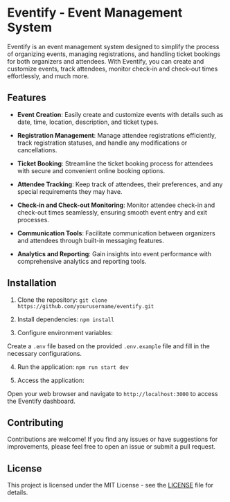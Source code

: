 # Eventify - Event Management System

Eventify is an event management system designed to simplify the process of organizing events, managing registrations, and handling ticket bookings for both organizers and attendees. With Eventify, you can create and customize events, track attendees, monitor check-in and check-out times effortlessly, and much more.

## Features

- **Event Creation**: Easily create and customize events with details such as date, time, location, description, and ticket types.
  
- **Registration Management**: Manage attendee registrations efficiently, track registration statuses, and handle any modifications or cancellations.

- **Ticket Booking**: Streamline the ticket booking process for attendees with secure and convenient online booking options.

- **Attendee Tracking**: Keep track of attendees, their preferences, and any special requirements they may have.

- **Check-in and Check-out Monitoring**: Monitor attendee check-in and check-out times seamlessly, ensuring smooth event entry and exit processes.

- **Communication Tools**: Facilitate communication between organizers and attendees through built-in messaging features.

- **Analytics and Reporting**: Gain insights into event performance with comprehensive analytics and reporting tools.

## Installation

1. Clone the repository: `git clone https://github.com/yourusername/eventify.git`

2. Install dependencies: `npm install`

3. Configure environment variables:

Create a `.env` file based on the provided `.env.example` file and fill in the necessary configurations.

4. Run the application: `npm run start dev`

5. Access the application:

Open your web browser and navigate to `http://localhost:3000` to access the Eventify dashboard.

## Contributing

Contributions are welcome! If you find any issues or have suggestions for improvements, please feel free to open an issue or submit a pull request.

## License

This project is licensed under the MIT License - see the [LICENSE](LICENSE.md) file for details.
